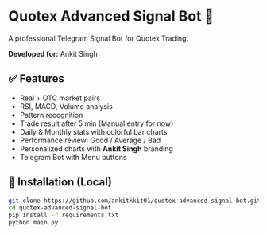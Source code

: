 # Quotex Advanced Signal Bot 🚀

A professional Telegram Signal Bot for Quotex Trading.

**Developed for:** Ankit Singh

## ✅ Features
- Real + OTC market pairs
- RSI, MACD, Volume analysis
- Pattern recognition
- Trade result after 5 min (Manual entry for now)
- Daily & Monthly stats with colorful bar charts
- Performance review: Good / Average / Bad
- Personalized charts with **Ankit Singh** branding
- Telegram Bot with Menu buttons

## 📌 Installation (Local)

```bash
git clone https://github.com/ankitkkit01/quotex-advanced-signal-bot.git
cd quotex-advanced-signal-bot
pip install -r requirements.txt
python main.py
